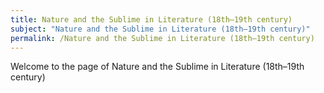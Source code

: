 ```yaml
---
title: Nature and the Sublime in Literature (18th–19th century)
subject: "Nature and the Sublime in Literature (18th–19th century)"
permalink: /Nature and the Sublime in Literature (18th–19th century)
---
```


Welcome to the page of Nature and the Sublime in Literature (18th–19th century)
